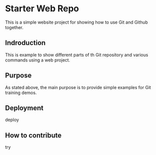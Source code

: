# Starter Web Repo

This is a simple website project for showing how to use Git and Github together.

## Indroduction

This is example to show different parts of th Git repository and various commands using a web project.

## Purpose

As stated above, the main purpose is to provide simple examples for Git training demos.

## Deployment

deploy

## How to contribute

try